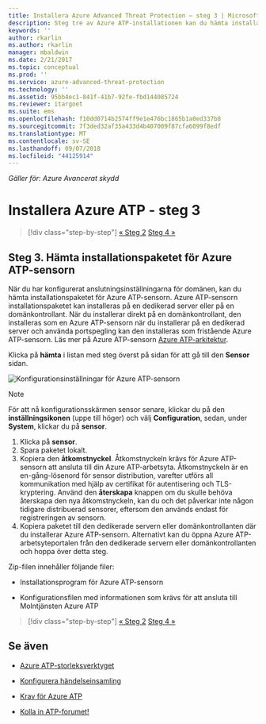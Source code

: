 ```yaml
---
title: Installera Azure Advanced Threat Protection – steg 3 | Microsoft Docs
description: Steg tre av Azure ATP-installationen kan du hämta installationspaketet för Azure ATP fristående sensorn.
keywords: ''
author: rkarlin
ms.author: rkarlin
manager: mbaldwin
ms.date: 2/21/2017
ms.topic: conceptual
ms.prod: ''
ms.service: azure-advanced-threat-protection
ms.technology: ''
ms.assetid: 95bb4ec1-841f-41b7-92fe-fbd144085724
ms.reviewer: itargoet
ms.suite: ems
ms.openlocfilehash: f10dd0714b2574ff9e1e476bc1865b1a0ed337b8
ms.sourcegitcommit: 7f3ded32af35a433d4b407009f87cfa6099f8edf
ms.translationtype: MT
ms.contentlocale: sv-SE
ms.lasthandoff: 09/07/2018
ms.locfileid: "44125914"
---
```

*Gäller för: Azure Avancerat skydd*



# <a name="install-azure-atp---step-3"></a>Installera Azure ATP - steg 3

>[!div class="step-by-step"]
[« Steg 2](install-atp-step2.md)
[Steg 4 »](install-atp-step4.md)

## <a name="step-3-download-the-azure-atp-sensor-setup-package"></a>Steg 3. Hämta installationspaketet för Azure ATP-sensorn
När du har konfigurerat anslutningsinställningarna för domänen, kan du hämta installationspaketet för Azure ATP-sensorn. Azure ATP-sensorn installationspaketet kan installeras på en dedikerad server eller på en domänkontrollant. När du installerar direkt på en domänkontrollant, den installeras som en Azure ATP-sensorn när du installerar på en dedikerad server och använda portspegling kan den installeras som fristående Azure ATP-sensorn. Läs mer på Azure ATP-sensorn [Azure ATP-arkitektur](atp-architecture.md). 

Klicka på **hämta** i listan med steg överst på sidan för att gå till den **Sensor** sidan.

![Konfigurationsinställningar för Azure ATP-sensorn](media/atp-sensor-config.png)

> [!NOTE] 
> För att nå konfigurationsskärmen sensor senare, klickar du på den **inställningsikonen** (uppe till höger) och välj **Configuration**, sedan, under **System**, klickar du på **sensor**.  

1.  Klicka på **sensor**.
2.  Spara paketet lokalt.
3.  Kopiera den **åtkomstnyckel**. Åtkomstnyckeln krävs för Azure ATP-sensorn att ansluta till din Azure ATP-arbetsyta. Åtkomstnyckeln är en en-gång-lösenord för sensor distribution, varefter utförs all kommunikation med hjälp av certifikat för autentisering och TLS-kryptering. Använd den **återskapa** knappen om du skulle behöva återskapa den nya åtkomstnyckeln, kan du och det påverkar inte någon tidigare distribuerad sensorer, eftersom den används endast för registreringen av sensorn.
4.  Kopiera paketet till den dedikerade servern eller domänkontrollanten där du installerar Azure ATP-sensorn. Alternativt kan du öppna Azure ATP-arbetsyteportalen från den dedikerade servern eller domänkontrollanten och hoppa över detta steg.

Zip-filen innehåller följande filer:

-   Installationsprogram för Azure ATP-sensorn

-   Konfigurationsfilen med informationen som krävs för att ansluta till Molntjänsten Azure ATP


>[!div class="step-by-step"]
[« Steg 2](install-atp-step2.md)
[Steg 4 »](install-atp-step4.md)


## <a name="see-also"></a>Se även

- [Azure ATP-storleksverktyget](http://aka.ms/aatpsizingtool)

- [Konfigurera händelseinsamling](configure-event-collection.md)

- [Krav för Azure ATP](atp-prerequisites.md)

- [Kolla in ATP-forumet!](https://aka.ms/azureatpcommunity)